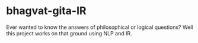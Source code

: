# bhagvat-gita-IR
Ever wanted to know the answers of philosophical or logical questions? Well this project works on that ground using NLP and IR.
